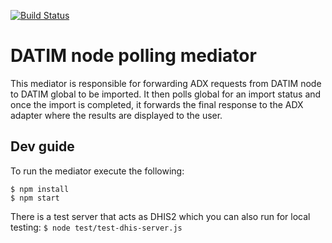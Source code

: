 [![Build Status](https://travis-ci.org/jembi/openhim-mediator-datim.svg?branch=master)](https://travis-ci.org/jembi/openhim-mediator-datim)

# DATIM node polling mediator

This mediator is responsible for forwarding ADX requests from DATIM node to DATIM global to be imported. It then polls global for an import status and once the import is completed, it forwards the final response to the ADX adapter where the results are displayed to the user.

## Dev guide

To run the mediator execute the following:

```
$ npm install
$ npm start
```

There is a test server that acts as DHIS2 which you can also run for local testing: `$ node test/test-dhis-server.js`

